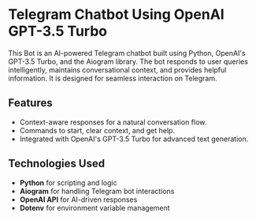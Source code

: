 # Telegram Chatbot Using OpenAI GPT-3.5 Turbo

This Bot is an AI-powered Telegram chatbot built using Python, OpenAI's GPT-3.5 Turbo, and the Aiogram library. The bot responds to user queries intelligently, maintains conversational context, and provides helpful information. It is designed for seamless interaction on Telegram.

## Features
- Context-aware responses for a natural conversation flow.
- Commands to start, clear context, and get help.
- Integrated with OpenAI's GPT-3.5 Turbo for advanced text generation.

## Technologies Used
- **Python** for scripting and logic
- **Aiogram** for handling Telegram bot interactions
- **OpenAI API** for AI-driven responses
- **Dotenv** for environment variable management

